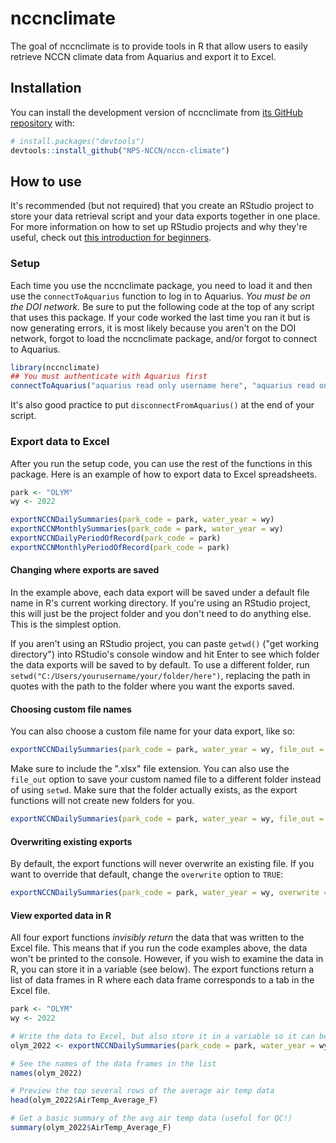 
# nccnclimate

<!-- badges: start -->
<!-- badges: end -->

The goal of nccnclimate is to provide tools in R that allow users to easily retrieve NCCN climate data from Aquarius and export it to Excel.

## Installation

You can install the development version of nccnclimate from [its GitHub repository](https://github.com/NPS-NCCN/nccn-climate) with:

``` r
# install.packages("devtools")
devtools::install_github("NPS-NCCN/nccn-climate")
```

## How to use

It's recommended (but not required) that you create an RStudio project to store your data retrieval script and your data exports together in one place. For more information on how to set up RStudio projects and why they're useful, check out [this introduction for beginners](https://rfortherestofus.com/2022/10/rstudio-projects/).

### Setup

Each time you use the nccnclimate package, you need to load it and then use the `connectToAquarius` function to log in to Aquarius. *You must be on the DOI network.*
Be sure to put the following code at the top of any script that uses this package. 
If your code worked the last time you ran it but is now generating errors, it is most likely because you aren't on the DOI network, forgot to load the nccnclimate package, and/or forgot to connect to Aquarius.

``` r
library(nccnclimate)
## You must authenticate with Aquarius first
connectToAquarius("aquarius read only username here", "aquarius read only password here")
```

It's also good practice to put `disconnectFromAquarius()` at the end of your script.

### Export data to Excel

After you run the setup code, you can use the rest of the functions in this package.
Here is an example of how to export data to Excel spreadsheets.

``` r
park <- "OLYM"
wy <- 2022

exportNCCNDailySummaries(park_code = park, water_year = wy)
exportNCCNMonthlySummaries(park_code = park, water_year = wy)
exportNCCNDailyPeriodOfRecord(park_code = park)
exportNCCNMonthlyPeriodOfRecord(park_code = park)
```

#### Changing where exports are saved

In the example above, each data export will be saved under a default file name in R's current working directory. If you're using an RStudio project, this will just be the project folder and you don't need to do anything else. This is the simplest option.

If you aren't using an RStudio project, you can paste `getwd()` ("get working directory") into RStudio's console window and hit Enter to see which folder the data exports will be saved to by default. To use a different folder, run `setwd("C:/Users/yourusername/your/folder/here")`, replacing the path in quotes with the path to the folder where you want the exports saved.

#### Choosing custom file names

You can also choose a custom file name for your data export, like so:

``` r
exportNCCNDailySummaries(park_code = park, water_year = wy, file_out = "your_custom_filename.xlsx")
```

Make sure to include the ".xlsx" file extension. You can also use the `file_out` option to save your custom named file to a different folder instead of using `setwd`. Make sure that the folder actually exists, as the export functions will not create new folders for you.

``` r
exportNCCNDailySummaries(park_code = park, water_year = wy, file_out = "your/folder/path/your_custom_filename.xlsx")
```

#### Overwriting existing exports

By default, the export functions will never overwrite an existing file. If you want to override that default, change the `overwrite` option to `TRUE`:

``` r
exportNCCNDailySummaries(park_code = park, water_year = wy, overwrite = TRUE)
```

#### View exported data in R

All four export functions *invisibly return* the data that was written to the Excel file. This means that if you run the code examples above, the data won't be printed to the console. However, if you wish to examine the data in R, you can store it in a variable (see below). The export functions return a list of data frames in R where each data frame corresponds to a tab in the Excel file.

``` r
park <- "OLYM"
wy <- 2022

# Write the data to Excel, but also store it in a variable so it can be examined in R
olym_2022 <- exportNCCNDailySummaries(park_code = park, water_year = wy)

# See the names of the data frames in the list
names(olym_2022)

# Preview the top several rows of the average air temp data
head(olym_2022$AirTemp_Average_F)

# Get a basic summary of the avg air temp data (useful for QC!)
summary(olym_2022$AirTemp_Average_F)
```
